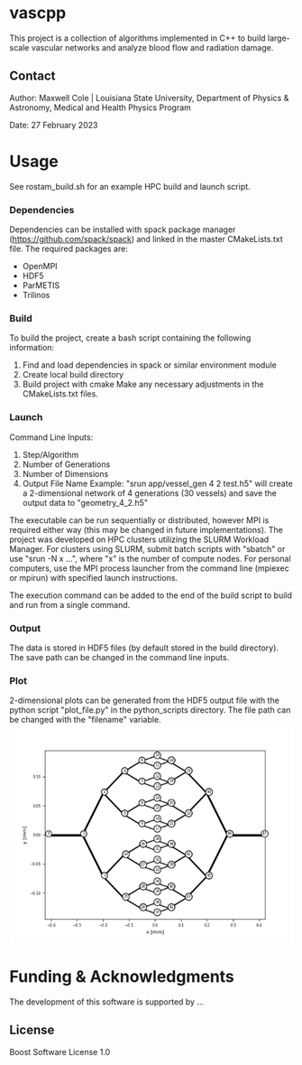 # vascpp

This project is a collection of algorithms implemented in C++ to build large-scale vascular networks 
and analyze blood flow and radiation damage.

## Contact
Author: Maxwell Cole | Louisiana State University, Department of Physics & Astronomy, Medical and Health Physics Program

Date: 27 February 2023

# Usage
See rostam_build.sh for an example HPC build and launch script. 

### Dependencies
Dependencies can be installed with spack package manager (https://github.com/spack/spack) and linked in the master CMakeLists.txt file. The required packages are:

* OpenMPI
* HDF5
* ParMETIS
* Trilinos

### Build
To build the project, create a bash script containing the following information:
1. Find and load dependencies in spack or similar environment module
2. Create local build directory
3. Build project with cmake
Make any necessary adjustments in the CMakeLists.txt files.

### Launch
Command Line Inputs:
1. Step/Algorithm
2. Number of Generations
3. Number of Dimensions
4. Output File Name
Example: "srun app/vessel_gen 4 2 test.h5" will create a 2-dimensional network of 4 generations (30 vessels) and save the output data to "geometry_4_2.h5"

The executable can be run sequentially or distributed, however MPI is required either way (this may be changed in future implementations). 
The project was developed on HPC clusters utilizing the SLURM Workload Manager. For clusters using SLURM, submit batch scripts with "sbatch" or use "srun -N x ...", where "x" is the number of compute nodes. For personal computers, use the MPI process launcher from the command line (mpiexec or mpirun) with specified launch instructions.

The execution command can be added to the end of the build script to build and run from a single command.

### Output
The data is stored in HDF5 files (by default stored in the build directory). The save path can be changed in the command line inputs.

### Plot
2-dimensional plots can be generated from the HDF5 output file with the python script "plot_file.py" in the python_scripts directory. The file path can be changed with the "filename" variable.
![alt text](https://github.com/max-si/vascpp/blob/main/Plots/5-2-geometry.png?raw=true)

# Funding & Acknowledgments
The development of this software is supported by ...

## License
Boost Software License 1.0